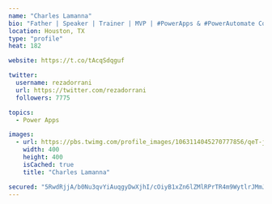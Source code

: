 ```yaml
---
name: "Charles Lamanna"
bio: "Father | Speaker | Trainer | MVP | #PowerApps & #PowerAutomate Community Super User | YouTuber Right-pointing triangle http://youtube.com/c/rezadorrani | Learn - Share - Clockwise rightwards and leftwards open circle arrows"
location: Houston, TX
type: "profile"
heat: 182

website: https://t.co/tAcqSdqguf

twitter:
  username: rezadorrani
  url: https://twitter.com/rezadorrani
  followers: 7775

topics:
  - Power Apps

images:
  - url: https://pbs.twimg.com/profile_images/1063114045270777856/qeT-jpWr_400x400.jpg
    width: 400
    height: 400
    isCached: true
    title: "Charles Lamanna"

secured: "5RwdRjjA/b0Nu3qvYiAuqgyDwXjhI/cOiyB1xZn6lZMlRPrTR4m9WytlrJMmJH96nLd0cLwBXjq6jJErEj7ymbHT0slewKtvnEg0U+gwtiq3xb9tEladsyzOOE+ONK/B3LnS0tnUtQDzxQ72ummnl5Ko4+nreBZLTBfTfiioQGHkbMrXgrSvsoGeVOpKs2gMjdr7WLLXXpZwLWeAc7+iQHWz+sE42JpK9aei/lKoVxCSUKagMQuI5ZVA1rh6dIMsOp2xDG+8dtm6lO4Dye+qukYCpyrvMm3tGU8QkBBDxYH8/Zw4Qo36ObBwNr1tFGyeIkMbmGMw5ccrB4LTSAidd/ocw53eHEyyGyKv4a+Y6o0/crOdkW7lG42F9C9OvJA2nhFwbUWjFd399kWsfecqt2bWIgdy4ljrvWE/X/zPQog=;iBJRZzhvJVH01/lDHBSUIA=="
---
```


